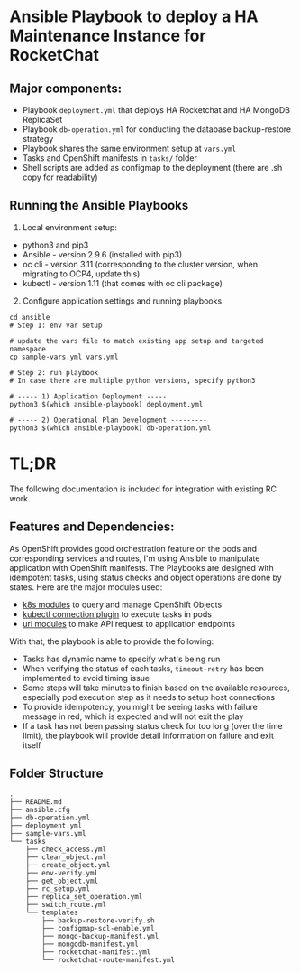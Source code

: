 

# Ansible Playbook to deploy a HA Maintenance Instance for RocketChat

## Major components:
- Playbook `deployment.yml` that deploys HA Rocketchat and HA MongoDB ReplicaSet
- Playbook `db-operation.yml` for conducting the database backup-restore strategy
- Playbook shares the same environment setup at `vars.yml`
- Tasks and OpenShift manifests in `tasks/` folder
- Shell scripts are added as configmap to the deployment (there are .sh copy for readability)

## Running the Ansible Playbooks

1. Local environment setup:

  - python3 and pip3
  - Ansible - version 2.9.6 (installed with pip3)
  - oc cli - version 3.11 (corresponding to the cluster version, when migrating to OCP4, update this)
  - kubectl - version 1.11 (that comes with oc cli package)


2. Configure application settings and running playbooks

```shell
cd ansible
# Step 1: env var setup

# update the vars file to match existing app setup and targeted namespace
cp sample-vars.yml vars.yml

# Step 2: run playbook
# In case there are multiple python versions, specify python3

# ----- 1) Application Deployment -----
python3 $(which ansible-playbook) deployment.yml

# ----- 2) Operational Plan Development ---------
python3 $(which ansible-playbook) db-operation.yml

```

# TL;DR
The following documentation is included for integration with existing RC work.

## Features and Dependencies:

As OpenShift provides good orchestration feature on the pods and corresponding services and routes, I'm using Ansible to manipulate application with OpenShift manifests. The Playbooks are designed with idempotent tasks, using status checks and object operations are done by states. Here are the major modules used:

- [k8s modules](https://docs.ansible.com/ansible/latest/modules/k8s_module.html) to query and manage OpenShift Objects
- [kubectl connection plugin](https://docs.ansible.com/ansible/latest/plugins/connection/kubectl.html) to execute tasks in pods
- [uri modules](https://docs.ansible.com/ansible/latest/modules/uri_module.html) to make API request to application endpoints

With that, the playbook is able to provide the following:
- Tasks has dynamic name to specify what's being run
- When verifying the status of each tasks, `timeout-retry` has been implemented to avoid timing issue
- Some steps will take minutes to finish based on the available resources, especially pod execution step as it needs to setup host connections
- To provide idempotency, you might be seeing tasks with failure message in red, which is expected and will not exit the play
- If a task has not been passing status check for too long (over the time limit), the playbook will provide detail information on failure and exit itself

## Folder Structure
```
.
├── README.md
├── ansible.cfg
├── db-operation.yml
├── deployment.yml
├── sample-vars.yml
└── tasks
    ├── check_access.yml
    ├── clear_object.yml
    ├── create_object.yml
    ├── env-verify.yml
    ├── get_object.yml
    ├── rc_setup.yml
    ├── replica_set_operation.yml
    ├── switch_route.yml
    └── templates
        ├── backup-restore-verify.sh
        ├── configmap-scl-enable.yml
        ├── mongo-backup-manifest.yml
        ├── mongodb-manifest.yml
        ├── rocketchat-manifest.yml
        └── rocketchat-route-manifest.yml
```
